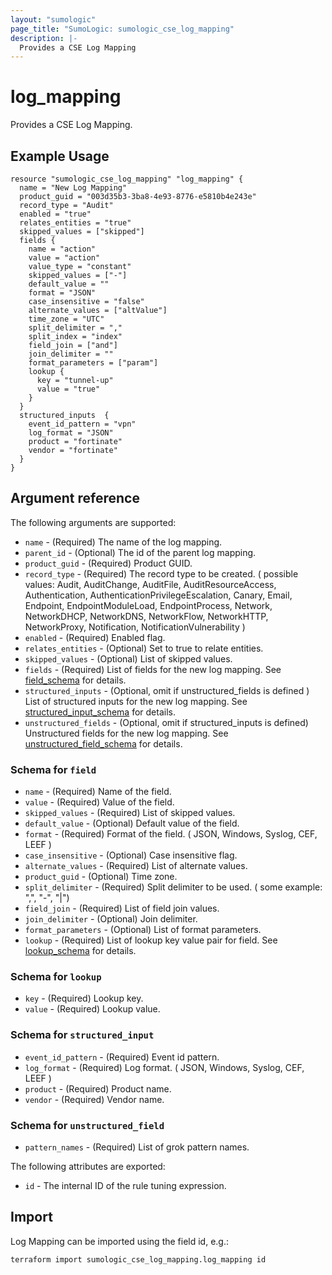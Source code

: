 ```yaml
---
layout: "sumologic"
page_title: "SumoLogic: sumologic_cse_log_mapping"
description: |-
  Provides a CSE Log Mapping
---
```


# log_mapping
Provides a CSE Log Mapping.

## Example Usage
```hcl
resource "sumologic_cse_log_mapping" "log_mapping" {
  name = "New Log Mapping"
  product_guid = "003d35b3-3ba8-4e93-8776-e5810b4e243e"
  record_type = "Audit"
  enabled = "true"
  relates_entities = "true"
  skipped_values = ["skipped"]
  fields {
    name = "action"
    value = "action"
    value_type = "constant"
    skipped_values = ["-"]
    default_value = ""
    format = "JSON"
    case_insensitive = "false"
    alternate_values = ["altValue"]
    time_zone = "UTC"
    split_delimiter = ","
    split_index = "index"
    field_join = ["and"]
    join_delimiter = ""
    format_parameters = ["param"]
    lookup {
      key = "tunnel-up"
      value = "true"
    }
  }
  structured_inputs  {
    event_id_pattern = "vpn"
    log_format = "JSON"
    product = "fortinate"
    vendor = "fortinate"
  }
}
```

## Argument reference

The following arguments are supported:

- `name` - (Required) The name of the log mapping.
- `parent_id` - (Optional) The id of the parent log mapping.
- `product_guid` - (Required) Product GUID.
- `record_type` - (Required) The record type to be created. ( possible values: Audit, AuditChange, AuditFile, AuditResourceAccess, Authentication, AuthenticationPrivilegeEscalation, Canary, Email, Endpoint, EndpointModuleLoad, EndpointProcess, Network, NetworkDHCP, NetworkDNS, NetworkFlow, NetworkHTTP, NetworkProxy, Notification, NotificationVulnerability )
- `enabled` - (Required) Enabled flag.
- `relates_entities` - (Optional) Set to true to relate entities.
- `skipped_values` - (Optional) List of skipped values.
- `fields` - (Required) List of fields for the new log mapping. See [field_schema](#schema-for-field) for details.
- `structured_inputs` - (Optional, omit if unstructured_fields is defined ) List of structured inputs for the new log mapping. See [structured_input_schema](#schema-for-structured_input) for details.
- `unstructured_fields` - (Optional, omit if structured_inputs is defined) Unstructured fields for the new log mapping. See [unstructured_field_schema](#schema-for-unstructured_field) for details.

### Schema for `field`
- `name` - (Required) Name of the field.
- `value` - (Required) Value of the field.
- `skipped_values` - (Required) List of skipped values.
- `default_value` - (Optional) Default value of the field.
- `format` - (Required) Format of the field. ( JSON, Windows, Syslog, CEF, LEEF )
- `case_insensitive` - (Optional) Case insensitive flag.
- `alternate_values` - (Required) List of alternate values.
- `product_guid` - (Optional) Time zone.
- `split_delimiter` - (Required) Split delimiter to be used. ( some example: ",", "-", "|")
- `field_join` - (Required) List of field join values.
- `join_delimiter` - (Optional) Join delimiter.
- `format_parameters` - (Optional) List of format parameters.
- `lookup` - (Required) List of lookup key value pair for field. See [lookup_schema](#schema-for-lookup) for details.

### Schema for `lookup`
- `key` - (Required) Lookup key.
- `value` - (Required) Lookup value.

### Schema for `structured_input`
- `event_id_pattern` - (Required) Event id pattern.
- `log_format` - (Required) Log format. ( JSON, Windows, Syslog, CEF, LEEF )
- `product` - (Required) Product name.
- `vendor` - (Required) Vendor name.

### Schema for `unstructured_field`
- `pattern_names` - (Required) List of grok pattern names.


The following attributes are exported:

- `id` - The internal ID of the rule tuning expression.

## Import

Log Mapping can be imported using the field id, e.g.:
```hcl
terraform import sumologic_cse_log_mapping.log_mapping id
```

